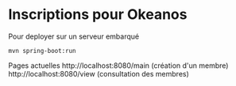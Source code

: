Inscriptions pour Okeanos
======

Pour deployer sur un serveur embarqué
```
mvn spring-boot:run
```

Pages actuelles
http://localhost:8080/main (création d'un membre)
http://localhost:8080/view (consultation des membres)

